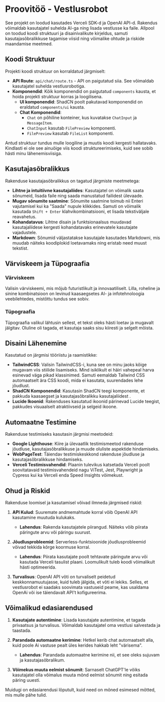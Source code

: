 # Proovitöö - Vestlusrobot

See projekt on loodud kasutades Verceli SDK-d ja OpenAI API-d. Rakendus võimaldab kasutajatel suhelda AI-ga ning lisada vestlusse ka faile. Allpool on toodud koodi struktuuri ja disainivalikute kirjeldus, samuti kasutajasõbralikkuse tagamise viisid ning võimalike ohtude ja riskide maandamise meetmed.

## Koodi Struktuur

Projekti koodi struktuur on korraldatud järgmiselt:

- **API Route**: `api/chat/route.ts` - API on paigutatud siia. See võimaldab kasutajatel suhelda vestlusrobotiga.
- **Komponendid**: Kõik komponendid on paigutatud `components` kausta, et hoida projekti struktuur korras ja loogilisena.
    - **UI komponendid**: ShadCN poolt pakutavad komponendid on eraldatud `components/ui` kausta.
    - **Chat Komponendid**:
        - `Chat` on põhiline konteiner, kus kuvatakse `ChatInput` ja `MessageItem`.
        - `ChatInput` kasutab `FilePreview` komponenti.
        - `FilePreview` kasutab `FileList` komponenti.

Antud struktuur tundus mulle loogiline ja muutis koodi kergesti hallatavaks. Kindlasti ei ole see ainuõige viis koodi struktureerimiseks, kuid see sobib hästi minu lähenemisviisiga.

## Kasutajasõbralikkus

Rakenduse kasutajasõbralikkus on tagatud järgmiste meetmetega:

- **Lihtne ja intuitiivne kasutajaliides**: Kasutajatel on võimalik saata sõnumeid, lisada faile ning saada manustatud failidest ülevaade.
- **Mugav sõnumite saatmine**: Sõnumite saatmine toimub nii Enteri vajutamisel kui ka "Saada" nupule klikkides. Samuti on võimalik kasutada `Shift + Enter` klahvikombinatsiooni, et lisada tekstiväljale reavahetus.
- **Kohandatavus**: Lihtne disain ja funktsionaalsus muudavad kasutajaliidese kergesti kohandatavaks erinevatele kasutajate vajadustele.
- **Markdown**: Sõnumid väljastatakse kasutajale kasutades Markdowni, mis muudab näiteks koodiplokid loetavamaks ning eristab need muust tekstist. 

## Värviskeem ja Tüpograafia

### Värviskeem

Valisin värviskeemi, mis mõjub futuristlikult ja innovaatiliselt. Lilla, roheline ja sinine kombinatsioon on levinud kaasaegsetes AI- ja infotehnoloogia veebilehtedes, mistõttu tundus see sobiv.

### Tüpograafia

Tüpograafia valikul lähtusin sellest, et tekst oleks hästi loetav ja mugavalt jälgitav. Oluline oli tagada, et kasutaja saaks sisu kiiresti ja selgelt mõista.

## Disaini Lähenemine

Kasutatud on järgmisi tööriistu ja raamistikke:

- **TailwindCSS**: Valisin TailwindCSS-i, kuna see on minu jaoks kõige mugavam viis stiilide lisamiseks. Mind isiklikult ei häiri vahepeal harva esinevad väga pikad 
klassinimed. Samuti eemaldab Tailwind CSS automaatselt ära CSS koodi, mida ei kasutata, suurendades lehe jõudlust.
- **ShadCN Komponendid**: Kasutasin ShadCN teegi komponente, et pakkuda kaasaegset ja kasutajasõbralikku kasutajaliidest .
- **Lucide Ikoonid**: Rakenduses kasutatud ikoonid pärinevad Lucide teegist, pakkudes visuaalselt atraktiivseid ja selgeid ikoone.

## Automaatne Testimine

Rakenduse testimiseks kasutasin järgmisi meetodeid:

- **Google Lighthouse**: Kiire ja ülevaatlik testimismeetod rakenduse jõudluse, kasutajasõbralikkuse ja muude oluliste aspektide hindamiseks.
- **WebPageTest**: Täiendav testimiskeskkond rakenduse jõudluse ja kasutajasõbralikkuse hindamiseks.
- **Verceli Testimisvahendid**: Plaanin tulevikus katsetada Verceli poolt soovitatavaid testimisvahendeid nagu ViTest, Jest, Playwright ja Cypress kui ka Verceli enda Speed Insights võimekust.

## Ohud ja Riskid

Rakenduse loomisel ja kasutamisel võivad ilmneda järgmised riskid:

1. **API Kulud**: Suuremate andmemahtude korral võib OpenAI API kasutamine muutuda kulukaks.
    - **Lahendus**: Rakenda kasutajatele piirangud. Näiteks võib piirata päringute arvu või päringu suurust.

2. **Jõudlusprobleemid**: Serverless-funktsioonide jõudlusprobleemid võivad tekkida kõrge koormuse korral.
    - **Lahendus**: Piirata kasutajate poolt tehtavate päringute arvu või kasutada Verceli tasulist plaani. 
   Loomulikult tuleb koodi võimalikult hästi optimeerida.

3. **Turvalisus**: OpenAI API võti on turvaliselt peidetud keskkonnamuutujasse, kuid tuleb jälgida, et võti ei lekiks.
Selles, et vestlusrobot ei saadaks soovimata vastuseid peame, kas usaldama OpenAi või ise täiendavalt API't kofigureerima.


## Võimalikud edasiarendused

1. **Kasutajate autentimine**: Lisada kasutajate autentimine, et tagada privaatsus ja turvalisus. Võimaldab kasutajatel oma vestlusi salvestada ja taastada.

2. **Parandada automaatne kerimine**: Hetkel kerib chat automaatselt alla, kuid poole Ai vastuse pealt üles kerides hakkab leht "värisema". 
    - **Lahendus**: Parandada automaatne kerimine nii, et see oleks sujuvam ja kasutajasõbralikum.

3. **Võimekus muuta eelmist sõnumit**: Sarnaselt ChatGPT'le võiks kasutajatel olla võimalus muuta mõnd eelmist sõnumit ning esitada päring uuesti.

Muidugi on edasiarendusi lõputult, kuid need on mõned esimesed mõtted, mis mulle pähe tulid.
